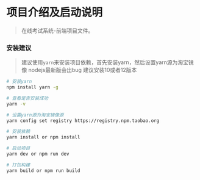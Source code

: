 # 项目介绍及启动说明

> 在线考试系统-前端项目文件。

### 安装建议


> 建议使用`yarn`来安装项目依赖，首先安装yarn，然后设置yarn源为淘宝镜像
> nodejs最新版会出bug 建议安装10或者12版本
``` bash
# 安装yarn
npm install yarn -g

# 查看是否安装成功
yarn -v

# 设置yarn源为淘宝镜像源
yarn config set registry https://registry.npm.taobao.org

# 安装依赖
yarn install or npm install

# 启动项目
yarn dev or npm run dev

# 打包构建
yarn build or npm run build
